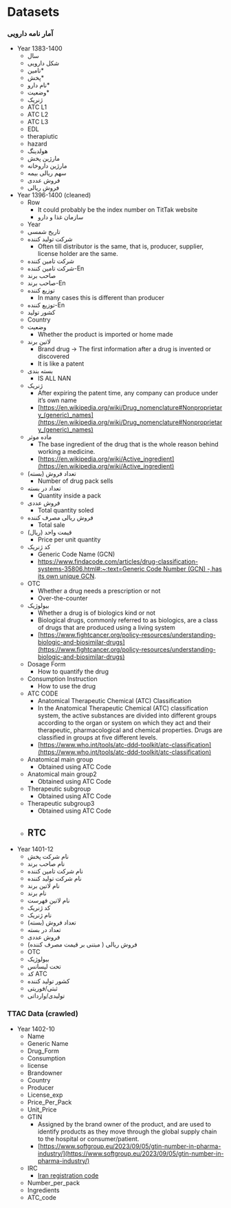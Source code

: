 # Datasets

### آمار نامه دارویی

- Year 1383-1400
    - سال
    - شکل دارویی
    - تامین*
    - پخش*
    - نام دارو*
    - وضعیت*
    - ژنریک
    - ATC L1
    - ATC L2
    - ATC L3
    - EDL
    - therapiutic
    - hazard
    - هولدینگ
    - مارژین پخش
    - مارژین داروخانه
    - سهم ریالی بیمه
    - فروش عددی
    - فروش ریالی
- Year 1396-1400 (cleaned)
    - Row
        - It could probably be the index number on TitTak website
        - سازمان غذا و دارو
    - Year
    - تاریخ شمسی
    - شرکت تولید کننده
        - Often till distributor is the same, that is, producer, supplier, license holder are the same.
    - شرکت تامین کننده
    - شرکت تامین کننده-En
    - صاحب برند
    - صاحب برند-En
    - توزیع کننده
        - In many cases this is different than producer
    - توزیع کننده-En
    - کشور تولید
    - Country
    - وضعیت
        - Whether the product is imported or home made
    - لاتین برند
        - Brand drug → The first information after a drug is invented or discovered
        - It is like a patent
    - بسته بندی
        - IS ALL NAN
    - ژنریک
        - After expiring the patent time, any company can produce under it’s own name
        - [https://en.wikipedia.org/wiki/Drug_nomenclature#Nonproprietary_(generic)_names](https://en.wikipedia.org/wiki/Drug_nomenclature#Nonproprietary_(generic)_names)
    - ماده موثر
        - The base ingredient of the drug that is the whole reason behind working a medicine.
        - [https://en.wikipedia.org/wiki/Active_ingredient](https://en.wikipedia.org/wiki/Active_ingredient)
    - تعداد فروش (بسته)
        - Number of drug pack sells
    - تعداد در بسته
        - Quantity inside a pack
    - فروش عددی
        - Total quantity soled
    - فروش ریالی مصرف کننده
        - Total sale
    - قیمت واحد (ریال)
        - Price per unit quantity
    - کد ژنریک
        - Generic Code Name (GCN)
        - [https://www.findacode.com/articles/drug-classification-systems-35806.html#:~:text=Generic Code Number (GCN) -,has its own unique GCN](https://www.findacode.com/articles/drug-classification-systems-35806.html#:~:text=Generic%20Code%20Number%20(GCN)%20%2D,has%20its%20own%20unique%20GCN).
    - OTC
        - Whether a drug needs a prescription or not
        - Over-the-counter
    - بیولوژیک
        - Whether a drug is of biologics kind or not
        - Biological drugs, commonly referred to as biologics, are a class of drugs that are produced using a living system
        - [https://www.fightcancer.org/policy-resources/understanding-biologic-and-biosimilar-drugs](https://www.fightcancer.org/policy-resources/understanding-biologic-and-biosimilar-drugs)
    - Dosage Form
        - How to quantify the drug
    - Consumption Instruction
        - How to use the drug
    - ATC CODE
        - Anatomical Therapeutic Chemical (ATC) Classification
        - In the Anatomical Therapeutic Chemical (ATC) classification system, the active substances are divided into different groups according to the organ or system on which they act and their therapeutic, pharmacological and chemical properties. Drugs are classified in groups at five different levels.
        - [https://www.who.int/tools/atc-ddd-toolkit/atc-classification](https://www.who.int/tools/atc-ddd-toolkit/atc-classification)
    - Anatomical main group
        - Obtained using ATC Code
    - Anatomical main group2
        - Obtained using ATC Code
    - Therapeutic subgroup
        - Obtained using ATC Code
    - Therapeutic subgroup3
        - Obtained using ATC Code
    - RTC
        - 
- Year 1401-12
    - نام شرکت پخش
    - نام صاحب برند
    - نام شرکت تامین کننده
    - نام شرکت تولید کننده
    - نام لاتین برند
    - نام برند
    - نام لاتین فهرست
    - کد ژنریک
    - نام ژنریک
    - تعداد فروش (بسته)
    - تعداد در بسته
    - فروش عددی
    - فروش ریالی ( مبتنی بر قیمت مصرف کننده)
    - OTC
    - بیولوژیک
    - تحت لیسانس
    - کد ATC
    - کشور تولید کننده
    - ثبتی/فوریتی
    - تولیدی/وارداتی

### TTAC Data (crawled)

- Year 1402-10
    - Name
    - Generic Name
    - Drug_Form
    - Consumption
    - license
    - Brandowner
    - Country
    - Producer
    - License_exp
    - Price_Per_Pack
    - Unit_Price
    - GTIN
        - Assigned by the brand owner of the product, and are used to identify products as they move through the global supply chain to the hospital or consumer/patient.
        - [https://www.softgroup.eu/2023/09/05/gtin-number-in-pharma-industry/](https://www.softgroup.eu/2023/09/05/gtin-number-in-pharma-industry/)
    - IRC
        - [Iran registration code](https://www.notion.so/How-to-Read-a-Scientific-Paper-c32bdef74d5143edb2466c806d620ef7?pvs=21)
    - Number_per_pack
    - Ingredients
    - ATC_code